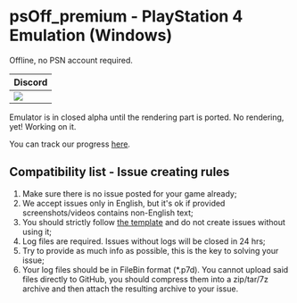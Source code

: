 # psOff_premium - PlayStation 4 Emulation (Windows)
Offline, no PSN account required.

<div align="center">
  
| Discord |
|---------|
| [<img src="https://img.shields.io/discord/1215784508708749322?color=5865F2&label=ps_off&logo=discord&logoColor=white"/>](https://discord.gg/Jd2AuBN6eW) |

</div>

Emulator is in closed alpha until the rendering part is ported. 
No rendering, yet! Working on it.

You can track our progress [here](https://github.com/users/SysRay/projects/5).




## Compatibility list - Issue creating rules
1. Make sure there is no issue posted for your game already;
2. We accept issues only in English, but it's ok if provided screenshots/videos contains non-English text;
3. You should strictly follow [the template](https://github.com/SysRay/psOff_compatibility/issues/new?template=game_report.yml) and do not create issues without using it;
4. Log files are required. Issues without logs will be closed in 24 hrs;
5. Try to provide as much info as possible, this is the key to solving your issue;
6. Your log files should be in FileBin format \(*.p7d\). You cannot upload said files directly to GitHub, you should compress them into a zip/tar/7z archive and then attach the resulting archive to your issue.
